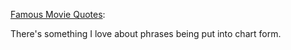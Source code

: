 [Famous Movie Quotes](https://flowingdata.com/2010/03/08/data-underload-12-famous-movie-quotes/):

There's something I love about phrases being put into chart form.